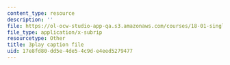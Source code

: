 ```yaml
---
content_type: resource
description: ''
file: https://ol-ocw-studio-app-qa.s3.amazonaws.com/courses/18-01-single-variable-calculus-fall-2006/17e8fd80dd5e4de54c9de4eed5279477_7K1sB05pE0A.srt
file_type: application/x-subrip
resourcetype: Other
title: 3play caption file
uid: 17e8fd80-dd5e-4de5-4c9d-e4eed5279477
---
```

